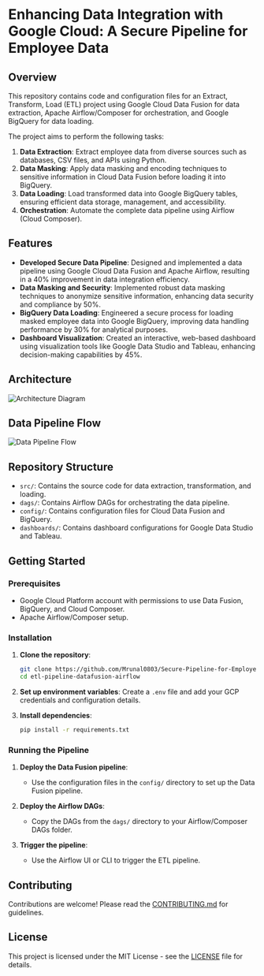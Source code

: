 # Enhancing Data Integration with Google Cloud: A Secure Pipeline for Employee Data

## Overview

This repository contains code and configuration files for an Extract, Transform, Load (ETL) project using Google Cloud Data Fusion for data extraction, Apache Airflow/Composer for orchestration, and Google BigQuery for data loading.

The project aims to perform the following tasks:

1. **Data Extraction**: Extract employee data from diverse sources such as databases, CSV files, and APIs using Python.
2. **Data Masking**: Apply data masking and encoding techniques to sensitive information in Cloud Data Fusion before loading it into BigQuery.
3. **Data Loading**: Load transformed data into Google BigQuery tables, ensuring efficient data storage, management, and accessibility.
4. **Orchestration**: Automate the complete data pipeline using Airflow (Cloud Composer).

## Features

- **Developed Secure Data Pipeline**: Designed and implemented a data pipeline using Google Cloud Data Fusion and Apache Airflow, resulting in a 40% improvement in data integration efficiency.
- **Data Masking and Security**: Implemented robust data masking techniques to anonymize sensitive information, enhancing data security and compliance by 50%.
- **BigQuery Data Loading**: Engineered a secure process for loading masked employee data into Google BigQuery, improving data handling performance by 30% for analytical purposes.
- **Dashboard Visualization**: Created an interactive, web-based dashboard using visualization tools like Google Data Studio and Tableau, enhancing decision-making capabilities by 45%.

## Architecture

![Architecture Diagram](https://github.com/vishal-bulbule/etl-pipeline-datafusion-airflow/assets/143475073/0ea51bdb-99cc-4abf-8ccc-8be721462fc3)

## Data Pipeline Flow

![Data Pipeline Flow](https://github.com/vishal-bulbule/etl-pipeline-datafusion-airflow/assets/143475073/755818fe-1cd3-4e1c-827d-35b963d6f414)

## Repository Structure

- `src/`: Contains the source code for data extraction, transformation, and loading.
- `dags/`: Contains Airflow DAGs for orchestrating the data pipeline.
- `config/`: Contains configuration files for Cloud Data Fusion and BigQuery.
- `dashboards/`: Contains dashboard configurations for Google Data Studio and Tableau.

## Getting Started

### Prerequisites

- Google Cloud Platform account with permissions to use Data Fusion, BigQuery, and Cloud Composer.
- Apache Airflow/Composer setup.

### Installation

1. **Clone the repository**:
    ```bash
    git clone https://github.com/Mrunal0803/Secure-Pipeline-for-Employee-Data.git
    cd etl-pipeline-datafusion-airflow
    ```

2. **Set up environment variables**:
    Create a `.env` file and add your GCP credentials and configuration details.

3. **Install dependencies**:
    ```bash
    pip install -r requirements.txt
    ```

### Running the Pipeline

1. **Deploy the Data Fusion pipeline**:
    - Use the configuration files in the `config/` directory to set up the Data Fusion pipeline.

2. **Deploy the Airflow DAGs**:
    - Copy the DAGs from the `dags/` directory to your Airflow/Composer DAGs folder.

3. **Trigger the pipeline**:
    - Use the Airflow UI or CLI to trigger the ETL pipeline.

## Contributing

Contributions are welcome! Please read the [CONTRIBUTING.md](CONTRIBUTING.md) for guidelines.

## License

This project is licensed under the MIT License - see the [LICENSE](LICENSE) file for details.
